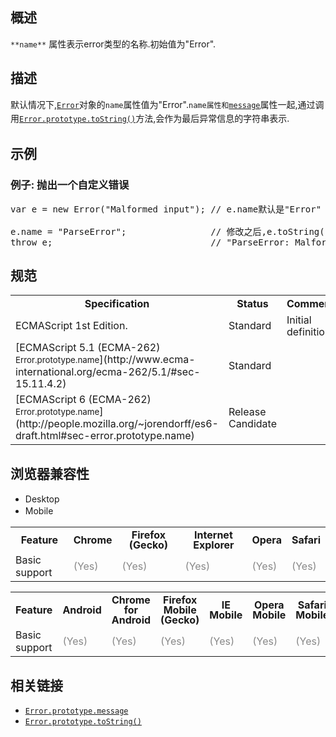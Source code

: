 ## 概述

`**name**`<span style="line-height: 19.0909080505371px;"> </span>属性表示error类型的名称.初始值为"Error".

## 描述

默认情况下,<span style="line-height: 19.0909080505371px;">[`Error`](/zh-CN/docs/Web/JavaScript/Reference/Global_Objects/Error "创建一个error对象。当发生运行时异常时,其实例会被抛出.Error对象可作为用户自定义异常的基对象.下面是关于标准内置error类型的说明.")</span>对象的`name`属性值为"Error".`name属性和`<span style="line-height: 19.0909080505371px;">[`message`](/zh-CN/docs/Web/JavaScript/Reference/Global_Objects/Error/message "message 属性是有关错误信息，人类易读的（human-readable）描述。")</span>属性一起,通过调用<span style="line-height: 19.0909080505371px;">[`Error.prototype.toString()`](/zh-CN/docs/Web/JavaScript/Reference/Global_Objects/Error/toString "toString() 方法返回一个指定的错误对象（Error object）的字符串表示。")</span>方法,会作为最后异常信息的字符串表示.

## 示例

### 例子: 抛出一个自定义错误

<pre class="brush:js">var e = new Error("Malformed input"); // e.name默认是"Error"

e.name = "ParseError";                // 修改之后,e.toString()会成为下面这样的字符串
throw e;                              // "ParseError: Malformed input"
</pre>

## 规范

<table class="standard-table" style="line-height: 19.0909080505371px;">

<tbody>

<tr>

<th scope="col">Specification</th>

<th scope="col">Status</th>

<th scope="col">Comment</th>

</tr>

<tr>

<td>ECMAScript 1st Edition.</td>

<td>Standard</td>

<td>Initial definition.</td>

</tr>

<tr>

<td>[ECMAScript 5.1 (ECMA-262)  
<small lang="zh-CN">Error.prototype.name</small>](http://www.ecma-international.org/ecma-262/5.1/#sec-15.11.4.2)</td>

<td><span class="spec-Standard">Standard</span></td>

<td> </td>

</tr>

<tr>

<td>[ECMAScript 6 (ECMA-262)  
<small lang="zh-CN">Error.prototype.name</small>](http://people.mozilla.org/~jorendorff/es6-draft.html#sec-error.prototype.name)</td>

<td><span class="spec-RC">Release Candidate</span></td>

<td> </td>

</tr>

</tbody>

</table>

## 浏览器兼容性

<div style="line-height: 19.0909080505371px;">

<div class="htab"><a id="AutoCompatibilityTable" name="AutoCompatibilityTable"></a>

*   <a>Desktop</a>
*   <a>Mobile</a>

</div>

</div>

<div id="compat-desktop" style="line-height: 19.0909080505371px;">

<table class="compat-table" style="border-color: transparent;">

<tbody>

<tr>

<th style="line-height: 16px;">Feature</th>

<th style="line-height: 16px;">Chrome</th>

<th style="line-height: 16px;">Firefox (Gecko)</th>

<th style="line-height: 16px;">Internet Explorer</th>

<th style="line-height: 16px;">Opera</th>

<th style="line-height: 16px;">Safari</th>

</tr>

<tr>

<td>Basic support</td>

<td><span style="color: #888;" title="Please update this with the earliest version of support.">(Yes)</span></td>

<td><span style="color: #888;" title="Please update this with the earliest version of support.">(Yes)</span></td>

<td><span style="color: #888;" title="Please update this with the earliest version of support.">(Yes)</span></td>

<td><span style="color: #888;" title="Please update this with the earliest version of support.">(Yes)</span></td>

<td><span style="color: #888;" title="Please update this with the earliest version of support.">(Yes)</span></td>

</tr>

</tbody>

</table>

</div>

<div id="compat-mobile" style="line-height: 19.0909080505371px;">

<table class="compat-table" style="border-color: transparent;">

<tbody>

<tr>

<th style="line-height: 16px;">Feature</th>

<th style="line-height: 16px;">Android</th>

<th style="line-height: 16px;">Chrome for Android</th>

<th style="line-height: 16px;">Firefox Mobile (Gecko)</th>

<th style="line-height: 16px;">IE Mobile</th>

<th style="line-height: 16px;">Opera Mobile</th>

<th style="line-height: 16px;">Safari Mobile</th>

</tr>

<tr>

<td>Basic support</td>

<td><span style="color: #888;" title="Please update this with the earliest version of support.">(Yes)</span></td>

<td><span style="color: #888;" title="Please update this with the earliest version of support.">(Yes)</span></td>

<td><span style="color: #888;" title="Please update this with the earliest version of support.">(Yes)</span></td>

<td><span style="color: #888;" title="Please update this with the earliest version of support.">(Yes)</span></td>

<td><span style="color: #888;" title="Please update this with the earliest version of support.">(Yes)</span></td>

<td><span style="color: #888;" title="Please update this with the earliest version of support.">(Yes)</span></td>

</tr>

</tbody>

</table>

</div>

## 相关链接

*   [`Error.prototype.message`](/zh-CN/docs/Web/JavaScript/Reference/Global_Objects/Error/message "message 属性是有关错误信息，人类易读的（human-readable）描述。")
*   [`Error.prototype.toString()`](/zh-CN/docs/Web/JavaScript/Reference/Global_Objects/Error/toString "toString() 方法返回一个指定的错误对象（Error object）的字符串表示。")